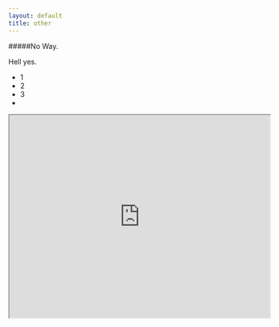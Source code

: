 ```yaml
---
layout: default
title: other
---
```


#####No Way.

Hell yes.

* 1
* 2
* 3
* 

<iframe src="https://docs.google.com/presentation/embed?id=14HT_hUr-Pvfvz84Mr0WquVDdM5iA2fTfRQmxH909fSc&amp;start=false&amp;loop=false&amp; frameborder="0" width="520" height="405"></iframe>


